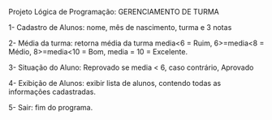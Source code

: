   Projeto Lógica de Programação: GERENCIAMENTO DE TURMA
	
 1- Cadastro de Alunos: nome, mês de nascimento, turma e 3 notas
	
 2- Média da turma: retorna média da turma media<6 = Ruim, 6>=media<8 = Médio, 8>=media<10 = Bom, media = 10 = Excelente.
	
 3- Situação do Aluno: Reprovado se media < 6, caso contrário, Aprovado
	
 4- Exibição de Alunos: exibir lista de alunos, contendo todas as informações cadastradas. 
	
 5- Sair: fim do programa.
